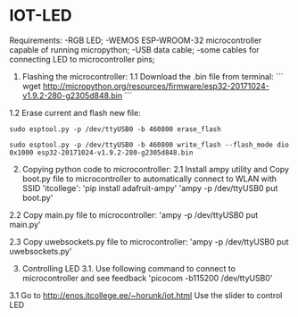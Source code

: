 # IOT-LED

Requirements:
-RGB LED;
-WEMOS ESP-WROOM-32 microcontroller capable of running micropython;
-USB data cable;
-some cables for connecting LED to microcontroller pins;

1. Flashing the microcontroller: 
1.1 Download the .bin file from terminal: 
´´´
wget http://micropython.org/resources/firmware/esp32-20171024-v1.9.2-280-g2305d848.bin
´´´

1.2 Erase current and flash new file:
```
sudo esptool.py -p /dev/ttyUSB0 -b 460800 erase_flash
```
```
sudo esptool.py -p /dev/ttyUSB0 -b 460800 write_flash --flash_mode dio 0x1000 esp32-20171024-v1.9.2-280-g2305d848.bin
```

2. Copying python code to microcontroller:
2.1 Install ampy utility and Copy boot.py file to microcontroller to automatically connect to WLAN with SSID 'itcollege':
'pip install adafruit-ampy'
'ampy -p /dev/ttyUSB0 put boot.py'

2.2 Copy main.py file to microcontroller:
'ampy -p /dev/ttyUSB0 put main.py'

2.3 Copy uwebsockets.py file to microcontroller:
'ampy -p /dev/ttyUSB0 put uwebsockets.py'

3. Controlling LED
3.1. Use following command to connect to microcontroller and see feedback
'picocom -b115200 /dev/ttyUSB0'

3.1 Go to http://enos.itcollege.ee/~horunk/iot.html 
Use the slider to control LED
